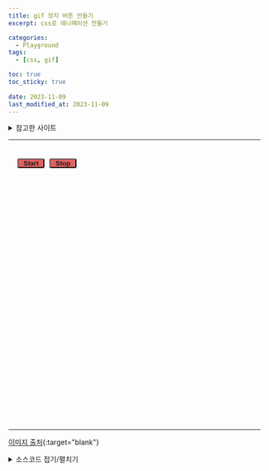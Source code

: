 ```yaml
---
title: gif 정지 버튼 만들기
excerpt: css로 애니메이션 만들기

categories:
  - Playground
tags:
  - [css, gif]

toc: true
toc_sticky: true
 
date: 2023-11-09
last_modified_at: 2023-11-09
---
```


<details markdown="1">
  <summary>참고한 사이트</summary>
<https://sshin4882.tistory.com/95>{:target="blank"}\\
<https://ezgif.com/gif-to-sprite>{:target="blank"}\\
<https://ezgif.com/loop-count>{:target="blank"}\\
<https://codepen.io/zjun/pen/dGPqzQ>{:target="blank"}\\
<https://emojipedia.org>{:target="blank"}\\
<https://velog.io/@dirn0568/Github-ReadMe-작성법표-뱃지-이미지-첨부-토글>{:target="blank"}
</details>



<style>
.step {
  height: 550px;
  background: var(--main-bg);
  position: relative;
}
.step .stepbox {
  width: 512px;
  height: 512px;
  background: url({{ '/assets/img/1f47e-sprite-sheet.png' | relative_url }});
  border-radius: 0;
  position: absolute;
  background-size: cover;

/*
ChatGPT 답변
이 CSS 코드는 요소를 수평 및 수직 중앙으로 정렬하는데 사용됩니다. 각 속성의 역할은 다음과 같습니다:

1. `left: 50%;` 및 `top: 50%;`: 요소의 왼쪽과 위를 각각 50%로 설정합니다. 이는 요소의 왼쪽 상단 모서리가 부모 요소의 왼쪽 상단에서 50%의 위치에 있는 것을 의미합니다.

2. `transform: translate(-50%, -50%);`: `translate` 함수는 요소를 현재 위치에서 이동시킵니다. 여기서 `-50%`는 요소의 가로와 세로 크기의 50% 만큼 이동한다는 것을 의미합니다. 따라서 이 부분은 요소를 수평 및 수직으로 정확히 가운데로 이동시키는 역할을 합니다.

이렇게 함으로써 `left: 50%;` 및 `top: 50%;`로 설정된 초기 위치에서 `transform` 속성을 사용하여 정확한 가운데 정렬이 이루어집니다. 이것은 주로 모달 창과 같이 동적으로 크기가 변하는 요소를 가운데 정렬하는 데 자주 사용됩니다.
*/
  left: 50%;
  top: 50%;
  transform: translate(-50%, -50%);

  /* 여기서 3s는 3초이고 애니메이션의 시간(0%부터 100%까지)이다. 즉, 작을수록 빠르다. 45는 프레임 수이다. */
  animation: ani 3s steps(45, start) infinite;
}
.step .stepbox.start {
  animation-play-state: running;
}
.step .stepbox.stop {
  animation-play-state: paused;
}
@keyframes ani {
  0% {
    background-position: 0 0;
  }
  100% {
    background-position: -23040px 0;
  }
}
.stepBtn {
  position: absolute;
  left: 15px;
  top: 20px;
}
.stepBtn button {
  background: #e16162;
  color: var(--main-bg);
  font-weight: bold;
  padding: 0 10px;
  margin: 3px;
  border-radius: 3px;
}
</style>

---

<div class="timing step">
  <div class="stepbox"></div>
  <span class="stepBtn">
    <button class="stepBtnStart">Start</button>
    <button class="stepBtnStop">Stop</button>
  </span>
</div>

---
[이미지 출처](https://emojipedia.org/telegram/telemoji-march-2023/alien-monster){:target="blank"}
<details>
	<summary>소스코드 접기/펼치기</summary>
<hr>
  	<div markdown="1">
# CSS
{: data-toc-skip='' .mermaid }
```css
.step {
  height: 550px;
  background: var(--main-bg);
  position: relative;
}
.step .stepbox {
  width: 512px;
  height: 512px;
  background: url(/assets/img/1f47e-sprite-sheet.png);
  border-radius: 0;
  position: absolute;
  background-size: cover;

/*
ChatGPT 답변
이 CSS 코드는 요소를 수평 및 수직 중앙으로 정렬하는데 사용됩니다. 각 속성의 역할은 다음과 같습니다:

1. `left: 50%;` 및 `top: 50%;`: 요소의 왼쪽과 위를 각각 50%로 설정합니다. 이는 요소의 왼쪽 상단 모서리가 부모 요소의 왼쪽 상단에서 50%의 위치에 있는 것을 의미합니다.

2. `transform: translate(-50%, -50%);`: `translate` 함수는 요소를 현재 위치에서 이동시킵니다. 여기서 `-50%`는 요소의 가로와 세로 크기의 50% 만큼 이동한다는 것을 의미합니다. 따라서 이 부분은 요소를 수평 및 수직으로 정확히 가운데로 이동시키는 역할을 합니다.

이렇게 함으로써 `left: 50%;` 및 `top: 50%;`로 설정된 초기 위치에서 `transform` 속성을 사용하여 정확한 가운데 정렬이 이루어집니다. 이것은 주로 모달 창과 같이 동적으로 크기가 변하는 요소를 가운데 정렬하는 데 자주 사용됩니다.
*/
  left: 50%;
  top: 50%;
  transform: translate(-50%, -50%);

  /* 여기서 3s는 3초이고 애니메이션의 시간(0%부터 100%까지)이다. 즉, 작을수록 빠르다. 45는 프레임 수이다. */
  animation: ani 3s steps(45, start) infinite;
}
.step .stepbox.start {
  animation-play-state: running;
}
.step .stepbox.stop {
  animation-play-state: paused;
}
@keyframes ani {
  0% {
    background-position: 0 0;
  }
  100% {
    background-position: -23040px 0;
  }
}
.stepBtn {
  position: absolute;
  left: 15px;
  top: 20px;
}
.stepBtn button {
  background: #e16162;
  color: var(--main-bg);
  font-weight: bold;
  padding: 0 10px;
  margin: 3px;
  border-radius: 3px;
}
```
# HTML
{: data-toc-skip='' .mermaid }
```html
<div class="timing step">
  <div class="stepbox"></div>
  <span class="stepBtn">
    <button class="stepBtnStart">Start</button>
    <button class="stepBtnStop">Stop</button>
  </span>
</div>
```
# Javascript
{: data-toc-skip='' .mermaid }
```javascript
document.addEventListener("DOMContentLoaded", function() {
  var startBtn = document.querySelector(".stepBtnStart");
  var stopBtn = document.querySelector(".stepBtnStop");
  var stepbox = document.querySelector(".stepbox");

  startBtn.addEventListener("click", function(e) {
    e.preventDefault();
    stepbox.classList.remove("stop");
    stepbox.classList.add("start");
  });

  stopBtn.addEventListener("click", function(e) {
    e.preventDefault();
    stepbox.classList.remove("start");
    stepbox.classList.add("stop");
  });
});
```
</div>
<hr style="bor">
</details>



<script>
document.addEventListener("DOMContentLoaded", function() {
  var startBtn = document.querySelector(".stepBtnStart");
  var stopBtn = document.querySelector(".stepBtnStop");
  var stepbox = document.querySelector(".stepbox");

  startBtn.addEventListener("click", function(e) {
    e.preventDefault();
    stepbox.classList.remove("stop");
    stepbox.classList.add("start");
  });

  stopBtn.addEventListener("click", function(e) {
    e.preventDefault();
    stepbox.classList.remove("start");
    stepbox.classList.add("stop");
  });
});
</script>
